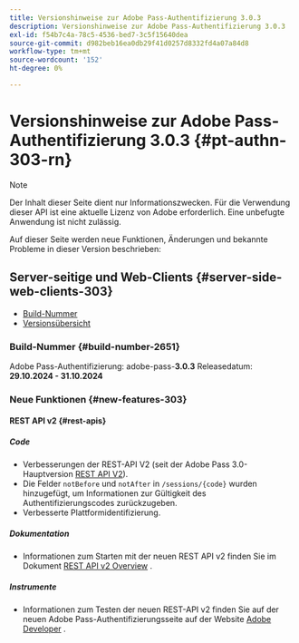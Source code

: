 ```yaml
---
title: Versionshinweise zur Adobe Pass-Authentifizierung 3.0.3
description: Versionshinweise zur Adobe Pass-Authentifizierung 3.0.3
exl-id: f54b7c4a-78c5-4536-bed7-3c5f15640dea
source-git-commit: d982beb16ea0db29f41d0257d8332fd4a07a84d8
workflow-type: tm+mt
source-wordcount: '152'
ht-degree: 0%

---
```


# Versionshinweise zur Adobe Pass-Authentifizierung 3.0.3 {#pt-authn-303-rn}

>[!NOTE]
>
>Der Inhalt dieser Seite dient nur Informationszwecken. Für die Verwendung dieser API ist eine aktuelle Lizenz von Adobe erforderlich. Eine unbefugte Anwendung ist nicht zulässig.

Auf dieser Seite werden neue Funktionen, Änderungen und bekannte Probleme in dieser Version beschrieben:

## Server-seitige und Web-Clients {#server-side-web-clients-303}

* [Build-Nummer](#build-number-303)
* [Versionsübersicht](#release-overview-303)

### Build-Nummer {#build-number-2651}

Adobe Pass-Authentifizierung: adobe-pass-**3.0.3**
Releasedatum: **29.10.2024 - 31.10.2024**

### Neue Funktionen {#new-features-303}

#### REST API v2 {#rest-apis}

##### Code

* Verbesserungen der REST-API V2 (seit der Adobe Pass 3.0-Hauptversion [REST API V2](../integration-guide-programmers/rest-apis/rest-api-v2/apis/rest-api-v2-apis-overview.md)).
* Die Felder `notBefore` und `notAfter` in `/sessions/{code}` wurden hinzugefügt, um Informationen zur Gültigkeit des Authentifizierungscodes zurückzugeben.
* Verbesserte Plattformidentifizierung.

##### Dokumentation

* Informationen zum Starten mit der neuen REST API v2 finden Sie im Dokument [REST API v2 Overview](../integration-guide-programmers/rest-apis/rest-api-v2/rest-api-v2-overview.md) .

##### Instrumente

* Informationen zum Testen der neuen REST-API v2 finden Sie auf der neuen Adobe Pass-Authentifizierungsseite auf der Website [Adobe Developer](https://developer.adobe.com/adobe-pass) .

